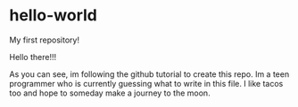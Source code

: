 # hello-world
My first repository!

Hello there!!!

  As you can see, im following the github tutorial to create this repo.
  Im a teen programmer who is currently guessing what to write in this file.
  I like tacos too and hope to someday make a journey to the moon.
